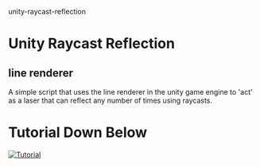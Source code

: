 unity-raycast-reflection
# Unity Raycast Reflection
## line renderer
A simple script that uses the line renderer in the unity game engine to 'act' as a laser that can reflect any number of times using raycasts.

# Tutorial Down Below

[![Tutorial](https://img.youtube.com/vi/kuBIeQuqB20/0.jpg)](https://www.youtube.com/watch?v=kuBIeQuqB20)
